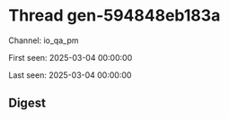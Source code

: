 # Thread gen-594848eb183a
Channel: io_qa_pm

First seen: 2025-03-04 00:00:00

Last seen: 2025-03-04 00:00:00

## Digest


